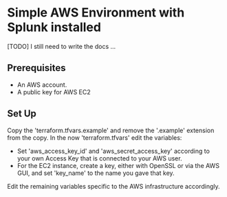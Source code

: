 # Simple AWS Environment with Splunk installed

[TODO] I still need to write the docs ...

## Prerequisites
- An AWS account.
- A public key for AWS EC2

## Set Up
Copy the 'terraform.tfvars.example' and remove the '.example' extension from the copy.
In the now 'terraform.tfvars' edit the variables:

- Set 'aws_access_key_id' and 'aws_secret_access_key' according to your own Access Key that is connected to your AWS user.
- For the EC2 instance, create a key, either with OpenSSL or via the AWS GUI, and set 'key_name' to the name you gave that key.

Edit the remaining variables specific to the AWS infrastructure accordingly.